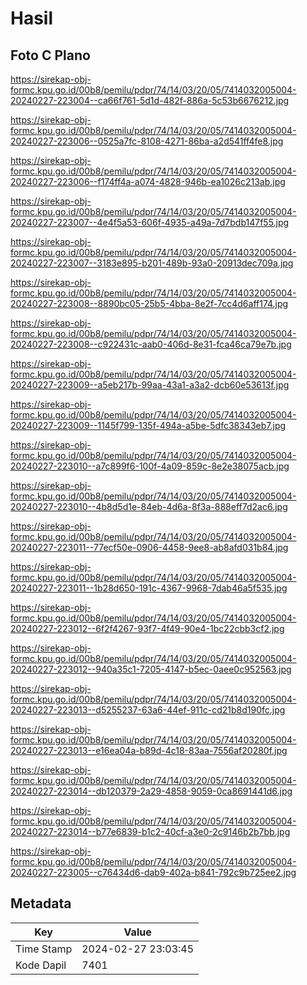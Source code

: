 # Hasil

## Foto C Plano

https://sirekap-obj-formc.kpu.go.id/00b8/pemilu/pdpr/74/14/03/20/05/7414032005004-20240227-223004--ca66f761-5d1d-482f-886a-5c53b6676212.jpg

https://sirekap-obj-formc.kpu.go.id/00b8/pemilu/pdpr/74/14/03/20/05/7414032005004-20240227-223006--0525a7fc-8108-4271-86ba-a2d541ff4fe8.jpg

https://sirekap-obj-formc.kpu.go.id/00b8/pemilu/pdpr/74/14/03/20/05/7414032005004-20240227-223006--f174ff4a-a074-4828-946b-ea1026c213ab.jpg

https://sirekap-obj-formc.kpu.go.id/00b8/pemilu/pdpr/74/14/03/20/05/7414032005004-20240227-223007--4e4f5a53-606f-4935-a49a-7d7bdb147f55.jpg

https://sirekap-obj-formc.kpu.go.id/00b8/pemilu/pdpr/74/14/03/20/05/7414032005004-20240227-223007--3183e895-b201-489b-93a0-20913dec709a.jpg

https://sirekap-obj-formc.kpu.go.id/00b8/pemilu/pdpr/74/14/03/20/05/7414032005004-20240227-223008--8890bc05-25b5-4bba-8e2f-7cc4d6aff174.jpg

https://sirekap-obj-formc.kpu.go.id/00b8/pemilu/pdpr/74/14/03/20/05/7414032005004-20240227-223008--c922431c-aab0-406d-8e31-fca46ca79e7b.jpg

https://sirekap-obj-formc.kpu.go.id/00b8/pemilu/pdpr/74/14/03/20/05/7414032005004-20240227-223009--a5eb217b-99aa-43a1-a3a2-dcb60e53613f.jpg

https://sirekap-obj-formc.kpu.go.id/00b8/pemilu/pdpr/74/14/03/20/05/7414032005004-20240227-223009--1145f799-135f-494a-a5be-5dfc38343eb7.jpg

https://sirekap-obj-formc.kpu.go.id/00b8/pemilu/pdpr/74/14/03/20/05/7414032005004-20240227-223010--a7c899f6-100f-4a09-859c-8e2e38075acb.jpg

https://sirekap-obj-formc.kpu.go.id/00b8/pemilu/pdpr/74/14/03/20/05/7414032005004-20240227-223010--4b8d5d1e-84eb-4d6a-8f3a-888eff7d2ac6.jpg

https://sirekap-obj-formc.kpu.go.id/00b8/pemilu/pdpr/74/14/03/20/05/7414032005004-20240227-223011--77ecf50e-0906-4458-9ee8-ab8afd031b84.jpg

https://sirekap-obj-formc.kpu.go.id/00b8/pemilu/pdpr/74/14/03/20/05/7414032005004-20240227-223011--1b28d650-191c-4367-9968-7dab46a5f535.jpg

https://sirekap-obj-formc.kpu.go.id/00b8/pemilu/pdpr/74/14/03/20/05/7414032005004-20240227-223012--6f2f4267-93f7-4f49-90e4-1bc22cbb3cf2.jpg

https://sirekap-obj-formc.kpu.go.id/00b8/pemilu/pdpr/74/14/03/20/05/7414032005004-20240227-223012--940a35c1-7205-4147-b5ec-0aee0c952563.jpg

https://sirekap-obj-formc.kpu.go.id/00b8/pemilu/pdpr/74/14/03/20/05/7414032005004-20240227-223013--d5255237-63a6-44ef-911c-cd21b8d190fc.jpg

https://sirekap-obj-formc.kpu.go.id/00b8/pemilu/pdpr/74/14/03/20/05/7414032005004-20240227-223013--e16ea04a-b89d-4c18-83aa-7556af20280f.jpg

https://sirekap-obj-formc.kpu.go.id/00b8/pemilu/pdpr/74/14/03/20/05/7414032005004-20240227-223014--db120379-2a29-4858-9059-0ca8691441d6.jpg

https://sirekap-obj-formc.kpu.go.id/00b8/pemilu/pdpr/74/14/03/20/05/7414032005004-20240227-223014--b77e6839-b1c2-40cf-a3e0-2c9146b2b7bb.jpg

https://sirekap-obj-formc.kpu.go.id/00b8/pemilu/pdpr/74/14/03/20/05/7414032005004-20240227-223005--c76434d6-dab9-402a-b841-792c9b725ee2.jpg


## Metadata

| Key        | Value               |
| ---------- | ------------------- |
| Time Stamp | 2024-02-27 23:03:45 |
| Kode Dapil | 7401                |



